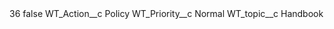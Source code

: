 <?xml version="1.0" encoding="UTF-8"?>
<CustomMetadata xmlns="http://soap.sforce.com/2006/04/metadata" xmlns:xsi="http://www.w3.org/2001/XMLSchema-instance" xmlns:xsd="http://www.w3.org/2001/XMLSchema">
    <label>36</label>
    <protected>false</protected>
    <values>
        <field>WT_Action__c</field>
        <value xsi:type="xsd:string">Policy</value>
    </values>
    <values>
        <field>WT_Priority__c</field>
        <value xsi:type="xsd:string">Normal</value>
    </values>
    <values>
        <field>WT_topic__c</field>
        <value xsi:type="xsd:string">Handbook</value>
    </values>
</CustomMetadata>
